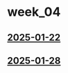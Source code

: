 # week_04 <!-- markmap: foldAll -->
## [2025-01-22](2025-01-22/2025-01-22.html)
## [2025-01-28](2025-01-28/2025-01-28.html)
